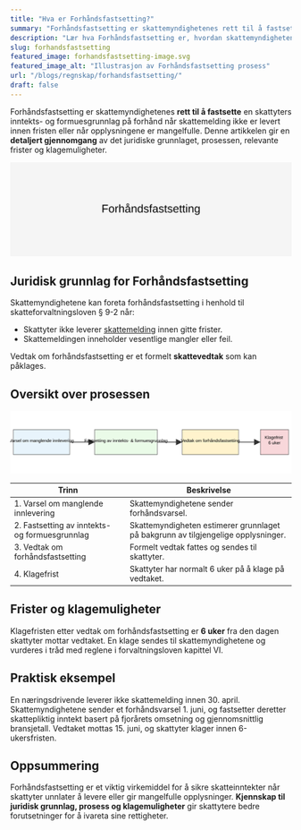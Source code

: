 ```yaml
---
title: "Hva er Forhåndsfastsetting?"
summary: "Forhåndsfastsetting er skattemyndighetenes rett til å fastsette en skattyters inntekts- og formuesgrunnlag på forhånd. Denne artikkelen beskriver juridisk grunnlag, praktisk prosess, frister og klagemuligheter."
description: "Lær hva Forhåndsfastsetting er, hvordan skattemyndighetene kan fastsette skattepliktig inntekt på forhånd, prosess, frister og klagemuligheter i norsk skatterett."
slug: forhandsfastsetting
featured_image: forhandsfastsetting-image.svg
featured_image_alt: "Illustrasjon av Forhåndsfastsetting prosess"
url: "/blogs/regnskap/forhandsfastsetting/"
draft: false
---
```


Forhåndsfastsetting er skattemyndighetenes **rett til å fastsette** en skattyters inntekts- og formuesgrunnlag på forhånd når skattemelding ikke er levert innen fristen eller når opplysningene er mangelfulle. Denne artikkelen gir en **detaljert gjennomgang** av det juridiske grunnlaget, prosessen, relevante frister og klagemuligheter.

![Illustrasjon av Forhåndsfastsetting prosess](forhandsfastsetting-image.svg)

## Juridisk grunnlag for Forhåndsfastsetting

Skattemyndighetene kan foreta forhåndsfastsetting i henhold til skatteforvaltningsloven § 9-2 når:

* Skattyter ikke leverer [skattemelding](/blogs/regnskap/skattemelding "Skattemelding") innen gitte frister.
* Skattemeldingen inneholder vesentlige mangler eller feil.

Vedtak om forhåndsfastsetting er et formelt **skattevedtak** som kan påklages.

## Oversikt over prosessen

![Oversikt over prosess for Forhåndsfastsetting](forhandsfastsetting-oversikt.svg)

| **Trinn** | **Beskrivelse** |
|-----------|-----------------|
| 1. Varsel om manglende innlevering | Skattemyndighetene sender forhåndsvarsel. |
| 2. Fastsetting av inntekts- og formuesgrunnlag | Skattemyndigheten estimerer grunnlaget på bakgrunn av tilgjengelige opplysninger. |
| 3. Vedtak om forhåndsfastsetting | Formelt vedtak fattes og sendes til skattyter. |
| 4. Klagefrist | Skattyter har normalt 6 uker på å klage på vedtaket. |

## Frister og klagemuligheter

Klagefristen etter vedtak om forhåndsfastsetting er **6 uker** fra den dagen skattyter mottar vedtaket. En klage sendes til skattemyndighetene og vurderes i tråd med reglene i forvaltningsloven kapittel VI.

## Praktisk eksempel

En næringsdrivende leverer ikke skattemelding innen 30. april. Skattemyndighetene sender et forhåndsvarsel 1. juni, og fastsetter deretter skattepliktig inntekt basert på fjorårets omsetning og gjennomsnittlig bransjetall. Vedtaket mottas 15. juni, og skattyter klager innen 6-ukersfristen.

## Oppsummering

Forhåndsfastsetting er et viktig virkemiddel for å sikre skatteinntekter når skattyter unnlater å levere eller gir mangelfulle opplysninger. **Kjennskap til juridisk grunnlag, prosess og klagemuligheter** gir skattytere bedre forutsetninger for å ivareta sine rettigheter.
